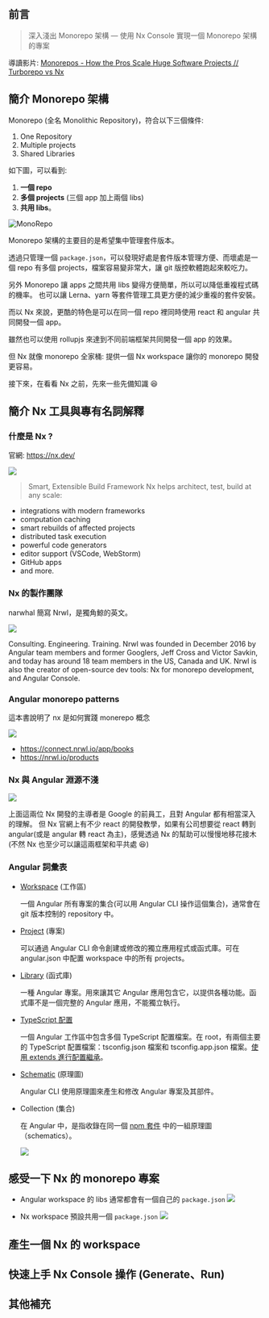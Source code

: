 
## 前言

> 深入淺出 Monorepo 架構 — 使用 Nx Console 實現一個 Monorepo 架構的專案

導讀影片: [Monorepos - How the Pros Scale Huge Software Projects // Turborepo vs Nx](https://www.youtube.com/watch?v=9iU_IE6vnJ8)

## 簡介 Monorepo 架構

Monorepo (全名 Monolithic Repository)，符合以下三個條件:

1. One Repository
2. Multiple projects
3. Shared Libraries

如下圖，可以看到:

1. **一個 repo**
2. **多個 projects** (三個 app 加上兩個 libs)
3. **共用 libs**。

![MonoRepo](assets/images/2021-12-27-22-50-05.png)

Monorepo 架構的主要目的是希望集中管理套件版本。

透過只管理一個 `package.json`，可以發現好處是套件版本管理方便、而壞處是一個 repo 有多個 projects，檔案容易變非常大，讓 git 版控軟體跑起來較吃力。

另外 Monorepo 讓 apps 之間共用 libs 變得方便簡單，所以可以降低重複程式碼的機率。
也可以讓 Lerna、yarn 等套件管理工具更方便的減少重複的套件安裝。

而以 Nx 來說，更酷的特色是可以在同一個 repo 裡同時使用 react 和 angular 共同開發一個 app。

雖然也可以使用 rollupjs 來達到不同前端框架共同開發一個 app 的效果。

但 Nx 就像 monorepo 全家桶: 提供一個 Nx workspace 讓你的 monorepo 開發更容易。

接下來，在看看 Nx 之前，先來一些先備知識 😆

## 簡介 Nx 工具與專有名詞解釋

### 什麼是 Nx ?

官網: https://nx.dev/

![](assets/images/2021-12-27-23-55-50.png)

> Smart, Extensible Build Framework
> Nx helps architect, test, build at any scale:

- integrations with modern frameworks
- computation caching
- smart rebuilds of affected projects
- distributed task execution
- powerful code generators
- editor support (VSCode, WebStorm)
- GitHub apps
- and more.

### Nx 的製作團隊

narwhal 簡寫 Nrwl，是獨角鯨的英文。

![](assets/images/2021-12-27-23-57-12.png)

Consulting. Engineering. Training.
Nrwl was founded in December 2016 by Angular team members and former Googlers, Jeff Cross and Victor Savkin, and today has around 18 team members in the US, Canada and UK.
Nrwl is also the creator of open-source dev tools: Nx for monorepo development, and Angular Console.

### Angular monorepo patterns

這本書說明了 nx 是如何實踐 monerepo 概念

![](assets/images/2021-12-27-23-59-52.png)

- https://connect.nrwl.io/app/books
- https://nrwl.io/products

### Nx 與 Angular 淵源不淺

![](assets/images/2021-12-28-00-06-48.png)

上面這兩位 Nx 開發的主導者是 Google 的前員工，且對 Angular 都有相當深入的理解。
但 Nx 官網上有不少 react 的開發教學，如果有公司想要從 react 轉到 angular(或是 angular 轉 react 為主)，感覺透過 Nx 的幫助可以慢慢地移花接木(不然 Nx 也至少可以讓這兩框架和平共處 😆)

### Angular 詞彙表

- [Workspace](https://angular.tw/guide/glossary#workspace) (工作區)

  一個 Angular 所有專案的集合(可以用 Angular CLI 操作這個集合)，通常會在 git 版本控制的 repository 中。

- [Project](https://angular.tw/guide/glossary#project) (專案)

  可以通過 Angular CLI 命令創建或修改的獨立應用程式或函式庫。可在 angular.json 中配置 workspace 中的所有 projects。

- [Library](https://angular.tw/guide/glossary#library) (函式庫)

  一種 Angular 專案。用來讓其它 Angular 應用包含它，以提供各種功能。函式庫不是一個完整的 Angular 應用，不能獨立執行。

- [TypeScript 配置](https://angular.tw/guide/typescript-configuration#configuration-files)

  一個 Angular 工作區中包含多個 TypeScript 配置檔案。在 root，有兩個主要的 TypeScript 配置檔案：tsconfig.json 檔案和 tsconfig.app.json 檔案。[使用 extends 進行配置繼承](https://www.typescriptlang.org/docs/handbook/tsconfig-json.html#tsconfig-bases)。

- [Schematic](https://angular.tw/guide/glossary#schematic) (原理圖)

  Angular CLI 使用原理圖來產生和修改 Angular 專案及其部件。

- Collection (集合)

  在 Angular 中，是指收錄在同一個 [npm 套件](https://angular.tw/guide/glossary#npm-package) 中的一組原理圖（schematics）。

  ![](assets/images/2021-12-28-00-23-52.png)

## 感受一下 Nx 的 monorepo 專案

- Angular workspace 的 libs 通常都會有一個自己的 `package.json`
  ![](assets/images/2021-12-28-00-29-52.png)

- Nx workspace 預設共用一個 `package.json`
  ![](assets/images/2021-12-28-00-28-00.png)

## 產生一個 Nx 的 workspace

## 快速上手 Nx Console 操作 (Generate、Run)

## 其他補充
